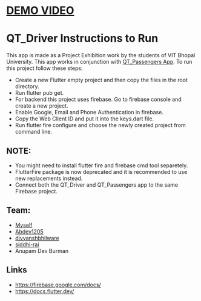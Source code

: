 # [DEMO VIDEO](https://drive.google.com/file/d/1Bps0DRkwoGMf37rxnY-qhH-dzGyzJkpi/view?usp=share_link)

# QT_Driver Instructions to Run

This app is made as a Project Exhibition work by the students of VIT Bhopal University.
This app works in conjunction with [QT_Passengers App](link). To run this project follow these steps:

- Create a new Flutter empty project and then copy the files in the root directory.
- Run flutter pub get.
- For backend this project uses firebase. Go to firebase console and create a new project.
- Enable Google, Email and Phone Authentication in firebase.
- Copy the Web Client ID and put it into the keys.dart file.
- Run flutter fire configure and choose the newly created project from command line.

## NOTE: 
- You might need to install flutter fire and firebase cmd tool separetely.
- FlutterFire package is now deprecated and it is recommended to use new replacements instead.
- Connect both the QT_Driver and QT_Passengers app to the same Firebase project.

## Team:
- [Myself](https://github.com/Letticonion)
- [Abdev1205](https://github.com/Abdev1205)
- [divyanshbhilware](https://github.com/divyanshbhilware)
- [siddhi-rai](https://github.com/siddhi-rai)
- Anupam Dev Burman 

## Links
- https://firebase.google.com/docs/
- https://docs.flutter.dev/